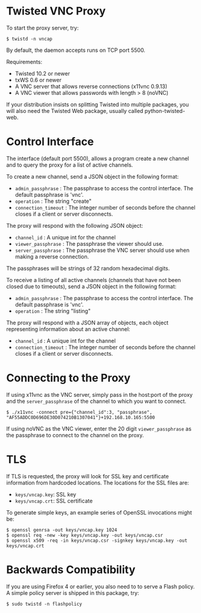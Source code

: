Twisted VNC Proxy
===============================================
To start the proxy server, try:

    $ twistd -n vncap

By default, the daemon accepts runs on TCP port 5500.

Requirements:

 * Twisted 10.2 or newer
 * txWS 0.6 or newer
 * A VNC server that allows reverse connections (x11vnc 0.9.13)
 * A VNC viewer that allows passwords with length > 8 (noVNC)

If your distribution insists on splitting Twisted into multiple
packages, you will also need the Twisted Web package, usually called
python-twisted-web.

Control Interface
==================

The interface (default port 5500), allows a program create a new 
channel and to query the proxy for a list of active channels.

To create a new channel, send a JSON object in the following format:
 * ``admin_passphrase``   : The passphrase to access the control interface.
                            The default passphrase is 'vnc'.
 * ``operation``          : The string "create"
 * ``connection_timeout`` : The integer number of seconds before the channel 
                            closes if a client or server disconnects.
                            
The proxy will respond with the following JSON object:
 * ``channel_id``        : A unique int for the channel
 * ``viewer_passphrase`` : The passphrase the viewer should use.
 * ``server_passphrase`` : The passphrase the VNC server should use 
                           when making a reverse connection.

The passphrases will be strings of 32 random hexadecimal digits.

To receive a listing of all active channels (channels that have not been
closed due to timeouts), send a JSON object in the following format:
 * ``admin_passphrase``   : The passphrase to access the control interface.
                            The default passphrase is 'vnc'.
 * ``operation``          : The string "listing"
 
The proxy will respond with a JSON array of objects, each object representing
information about an active channel:
 * ``channel_id``         : A unique int for the channel
 * ``connection_timeout`` : The integer number of seconds before the channel 
                            closes if a client or server disconnects.


Connecting to the Proxy
========================

If using x11vnc as the VNC server, simply pass in the host:port of the
proxy and the ``server_passphrase`` of the channel to which you want to 
connect.
    
    $ ./x11vnc -connect pre={"channel_id":3, "passphrase", "AF55ADDC0D696DE30D074210B1307041"}+192.168.10.165:5500

If using noVNC as the VNC viewer, enter the 20 digit ``viewer_passphrase``
as the passphrase to connect to the channel on the proxy. 

TLS
====

If TLS is requested, the proxy will look for SSL key and certificate
information from hardcoded locations. The locations for the SSL files
are:

 * ``keys/vncap.key``: SSL key
 * ``keys/vncap.crt``: SSL certificate

To generate simple keys, an example series of OpenSSL invocations might
be:

    $ openssl genrsa -out keys/vncap.key 1024
    $ openssl req -new -key keys/vncap.key -out keys/vncap.csr
    $ openssl x509 -req -in keys/vncap.csr -signkey keys/vncap.key -out
    keys/vncap.crt

Backwards Compatibility
========================

If you are using Firefox 4 or earlier, you also need to to serve a
Flash policy. A simple policy server is shipped in this package, try:

    $ sudo twistd -n flashpolicy